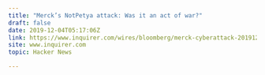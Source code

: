 ```yaml
---
title: "Merck’s NotPetya attack: Was it an act of war?"
draft: false
date: 2019-12-04T05:17:06Z
link: https://www.inquirer.com/wires/bloomberg/merck-cyberattack-20191203.html?utm_medium=RSS&utm_source=hune
site: www.inquirer.com
topic: Hacker News  

---
```

